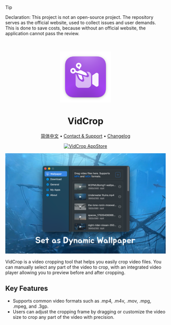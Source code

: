 <!--idoc:ignore:start-->
> [!TIP]
> Declaration: This project is not an open-source project. The repository serves as the official website, used to collect issues and user demands. This is done to save costs, because without an official website, the application cannot pass the review.
<!--idoc:ignore:end-->

<div align="center">
  <br />
  <br />
  <img src="./assets/logo.png" width="160" height="160">
  <h1>
    VidCrop
  </h1>
  <!--rehype:style=border: 0;-->
  <p>
    <a href="./README.zh.md">简体中文</a> • 
    <a target="_blank" href="https://github.com/jaywcjlove/vidcrop/issues/new?template=bug_report.yml">Contact & Support</a> • 
    <a href="./CHANGELOG.md">Changelog</a>
  </p>
  <p>
    <a target="_blank" href="https://apps.apple.com/app/VidCrop/6747587746" title="VidCrop for macOS">
      <img alt="VidCrop AppStore" src="https://jaywcjlove.github.io/sb/download/macos.svg" height="51">
    </a>
  </p>
</div>

![](./assets/screenshots-1.png)

VidCrop is a video cropping tool that helps you easily crop video files. You can manually select any part of the video to crop, with an integrated video player allowing you to preview before and after cropping.

## Key Features

- Supports common video formats such as .mp4, .m4v, .mov, .mpg, .mpeg, and .3gp.
- Users can adjust the cropping frame by dragging or customize the video size to crop any part of the video with precision.